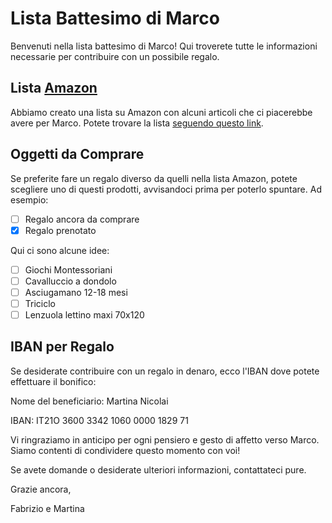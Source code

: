# Lista Battesimo di Marco

Benvenuti nella lista battesimo di Marco! 
Qui troverete tutte le informazioni necessarie per contribuire con un possibile regalo.

## Lista [Amazon](https://www.amazon.it/baby-reg/martina-nicolai-aprile-2023-roma/3SZUIOQ5MSV15?ref_=cm_sw_r_mwn_dp_5628JE3ZEH41NAD7G5TS)

Abbiamo creato una lista su Amazon con alcuni articoli che ci piacerebbe avere per Marco. Potete trovare la lista [seguendo questo link](https://www.amazon.it/baby-reg/martina-nicolai-aprile-2023-roma/3SZUIOQ5MSV15?ref_=cm_sw_r_mwn_dp_5628JE3ZEH41NAD7G5TS).

## Oggetti da Comprare

Se preferite fare un regalo diverso da quelli nella lista Amazon, potete scegliere uno di questi prodotti, avvisandoci prima per poterlo spuntare. Ad esempio: 
 
- [ ] Regalo ancora da comprare
- [X] Regalo prenotato
 
Qui ci sono alcune idee:

- [ ] Giochi Montessoriani
- [ ] Cavalluccio a dondolo
- [ ] Asciugamano 12-18 mesi
- [ ] Triciclo
- [ ] Lenzuola lettino maxi 70x120
## IBAN per Regalo

Se desiderate contribuire con un regalo in denaro, ecco l'IBAN dove potete effettuare il bonifico:

Nome del beneficiario: Martina Nicolai

IBAN: IT21O 3600 3342 1060 0000 1829 71

Vi ringraziamo in anticipo per ogni pensiero e gesto di affetto verso Marco. 
Siamo contenti di condividere questo momento con voi!

Se avete domande o desiderate ulteriori informazioni, contattateci pure.

Grazie ancora,

Fabrizio e Martina


